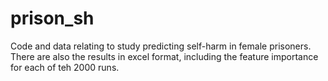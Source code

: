 # prison_sh
Code and data relating to study predicting self-harm in female prisoners. There are also the results in excel format, including the feature importance for each of teh 2000 runs.  

